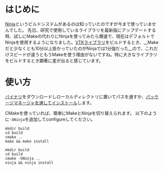 <!--
title:   Ninjaの速さを体感するともはやMakeには戻れない
tags:    C++,Make,Ninja
id:      a1e2fcb1ea25fb4e7644
private: false
-->
# はじめに

[Ninja](https://ninja-build.org/)というビルドシステムがあるのは知っていたのですが今まで使っていませんでした。
先日、研究で使用しているライブラリを最新版にアップデートする時、試しにMakeの代わりにNinjaを使ってみたら爆速で、現在はデフォルトでNinjaを使用するようになりました。[VTKライブラリ](https://www.vtk.org/)をビルドするとき、__Makeだと少なくとも10分以上掛かっていたのがNinjaでは1分強だった__ので、これだけスピードが違うともうMakeを使う理由がないですね。特に大きなライブラリをビルドするとき顕著に差が出ると感じています。

# 使い方

[バイナリ](https://ninja-build.org/)をダウンロードしローカルディレクトリに置いてパスを通すか、[パッケージマネージャを通してインストール](https://github.com/ninja-build/ninja/wiki/Pre-built-Ninja-packages)します。

CMakeを使っていれば、簡単にMakeとNinjaを切り替えられます。
以下のように`-GNinja`を追加してconfigureしてください。

```terminal:Makeの場合
mkdir build
cd build
cmake ..
make && make install
```

```terminal:Ninjaの場合
mkdir build
cd build
cmake -GNinja ..
ninja && ninja install
```